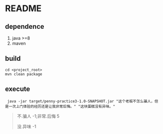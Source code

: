 # README
## dependence
1. java >=8
2. maven
## build
```shell
cd <project_root>
mvn clean package
```
## execute
```shell
 java -jar target/penny-practice3-1.0-SNAPSHOT.jar "这个老板不怎么骗人，但是一次上门体验的经历还是让我非常后悔。" "这块蛋糕没有异味。"
```
> 不.骗人 -1;非常.后悔 5
> 
> 没.异味 -1
